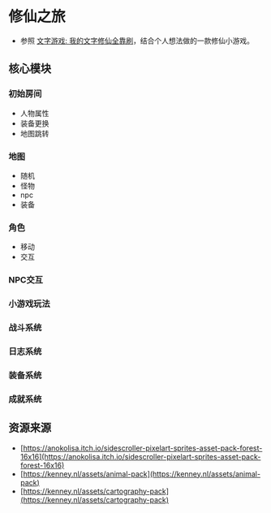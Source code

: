 # 修仙之旅

- 参照 [文字游戏: 我的文字修仙全靠刷](https://github.com/setube/vue-XiuXianGame)，结合个人想法做的一款修仙小游戏。

## 核心模块

### 初始房间

- 人物属性
- 装备更换
- 地图跳转

### 地图

- 随机
- 怪物
- npc
- 装备

### 角色

- 移动
- 交互

### NPC交互

### 小游戏玩法

### 战斗系统

### 日志系统

### 装备系统

### 成就系统

## 资源来源

- [https://anokolisa.itch.io/sidescroller-pixelart-sprites-asset-pack-forest-16x16](https://anokolisa.itch.io/sidescroller-pixelart-sprites-asset-pack-forest-16x16)
- [https://kenney.nl/assets/animal-pack](https://kenney.nl/assets/animal-pack)
- [https://kenney.nl/assets/cartography-pack](https://kenney.nl/assets/cartography-pack)